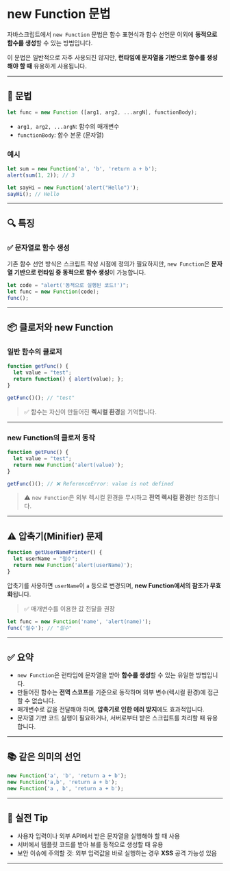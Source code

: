 # new Function 문법

자바스크립트에서 `new Function` 문법은 함수 표현식과 함수 선언문 이외에 **동적으로 함수를 생성**할 수 있는 방법입니다.

이 문법은 일반적으로 자주 사용되진 않지만, **런타임에 문자열을 기반으로 함수를 생성해야 할 때** 유용하게 사용됩니다.

---

## 📌 문법

```js
let func = new Function ([arg1, arg2, ...argN], functionBody);
```

- `arg1, arg2, ...argN`: 함수의 매개변수
- `functionBody`: 함수 본문 (문자열)

### 예시

```js
let sum = new Function('a', 'b', 'return a + b');
alert(sum(1, 2)); // 3
```

```js
let sayHi = new Function('alert("Hello")');
sayHi(); // Hello
```

---

## 🔍 특징

### ✅ 문자열로 함수 생성

기존 함수 선언 방식은 스크립트 작성 시점에 정의가 필요하지만, `new Function`은 **문자열 기반으로 런타임 중 동적으로 함수 생성**이 가능합니다.

```js
let code = "alert('동적으로 실행된 코드!')";
let func = new Function(code);
func();
```

---

## 📦 클로저와 new Function

### 일반 함수의 클로저

```js
function getFunc() {
  let value = "test";
  return function() { alert(value); };
}

getFunc()(); // "test"
```

> ✅ 함수는 자신이 만들어진 **렉시컬 환경**을 기억합니다.

---

### new Function의 클로저 동작

```js
function getFunc() {
  let value = "test";
  return new Function('alert(value)');
}

getFunc()(); // ❌ ReferenceError: value is not defined
```

> ⚠️ `new Function`은 외부 렉시컬 환경을 무시하고 **전역 렉시컬 환경**만 참조합니다.

---

## ⚠️ 압축기(Minifier) 문제

```js
function getUserNamePrinter() {
  let userName = "철수";
  return new Function('alert(userName)');
}
```

압축기를 사용하면 `userName`이 `a` 등으로 변경되며, **new Function에서의 참조가 무효화**됩니다.

> ✅ 매개변수를 이용한 값 전달을 권장

```js
let func = new Function('name', 'alert(name)');
func('철수'); // "철수"
```

---

## ✅ 요약

- `new Function`은 런타임에 문자열을 받아 **함수를 생성**할 수 있는 유일한 방법입니다.
- 만들어진 함수는 **전역 스코프**를 기준으로 동작하며 외부 변수(렉시컬 환경)에 접근할 수 없습니다.
- 매개변수로 값을 전달해야 하며, **압축기로 인한 에러 방지**에도 효과적입니다.
- 문자열 기반 코드 실행이 필요하거나, 서버로부터 받은 스크립트를 처리할 때 유용합니다.

---

## 📚 같은 의미의 선언

```js
new Function('a', 'b', 'return a + b');
new Function('a,b', 'return a + b');
new Function('a , b', 'return a + b');
```

---

## 🧠 실전 Tip

- 사용자 입력이나 외부 API에서 받은 문자열을 실행해야 할 때 사용
- 서버에서 템플릿 코드를 받아 뷰를 동적으로 생성할 때 유용
- 보안 이슈에 주의할 것: 외부 입력값을 바로 실행하는 경우 **XSS** 공격 가능성 있음

---
